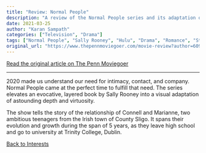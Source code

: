 ```yaml
---
title: "Review: Normal People"
description: "A review of the Normal People series and its adaptation of Sally Rooney's novel"
date: 2021-03-25
author: "Karan Sampath"
categories: ["Television", "Drama"]
tags: ["Normal People", "Sally Rooney", "Hulu", "Drama", "Romance", "Streaming"]
original_url: "https://www.thepennmoviegoer.com/movie-review?author=609aeb2a0d591d31a95ccc6b"
---
```


[Read the original article on The Penn Moviegoer](https://www.thepennmoviegoer.com/movie-review?author=609aeb2a0d591d31a95ccc6b)

---

2020 made us understand our need for intimacy, contact, and company. Normal People came at the perfect time to fulfill that need. The series elevates an evocative, layered book by Sally Rooney into a visual adaptation of astounding depth and virtuosity.

The show tells the story of the relationship of Connell and Marianne, two ambitious teenagers from the Irish town of County Sligo. It spans their evolution and growth during the span of 5 years, as they leave high school and go to university at Trinity College, Dublin.

[Back to Interests](/interests/) 